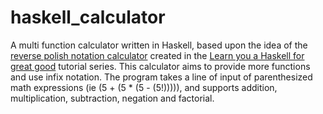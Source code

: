# haskell_calculator
A multi function calculator written in Haskell, based upon the idea of the [reverse polish notation calculator](http://learnyouahaskell.com/functionally-solving-problems#reverse-polish-notation-calculator) created in the [Learn you a Haskell for great good](http://learnyouahaskell.com/) tutorial series. This calculator aims to provide more functions and use infix notation. The program takes a line of input of parenthesized math expressions (ie (5 + (5 * (5 - (5!))))), and supports addition, multiplication, subtraction, negation and factorial.
